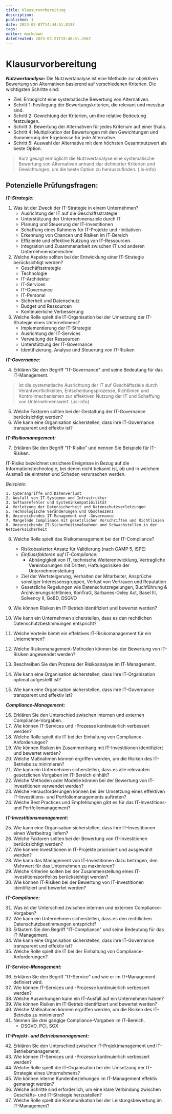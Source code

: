 ```yaml
---
title: Klausurvorbereitung
description: 
published: 1
date: 2023-07-07T14:44:51.819Z
tags: 
editor: markdown
dateCreated: 2023-03-21T19:46:51.356Z
---
```


# Klausurvorbereitung

_**Nutzwertanalyse:**_
Die Nutzwertanalyse ist eine Methode zur objektiven Bewertung von Alternativen basierend auf verschiedenen Kriterien.
Die wichtigsten Schritte sind:

- Ziel: Ermöglicht eine systematische Bewertung von Alternativen.
- Schritt 1: Festlegung der Bewertungskriterien, die relevant und messbar sind.
- Schritt 2: Gewichtung der Kriterien, um ihre relative Bedeutung festzulegen.
- Schritt 3: Bewertung der Alternativen für jedes Kriterium auf einer Skala.
- Schritt 4: Multiplikation der Bewertungen mit den Gewichtungen und Summierung der Ergebnisse für jede Alternative.
- Schritt 5: Auswahl der Alternative mit dem höchsten Gesamtnutzwert als beste Option.

> Kurz gesagt ermöglicht die Nutzwertanalyse eine systematische Bewertung von Alternativen anhand klar definierter Kriterien und Gewichtungen, um die beste Option zu herauszufinden.
{.is-info}


## Potenzielle Prüfungsfragen:
_**IT-Strategie:**_
1. Was ist der Zweck der IT-Strategie in einem Unternehmen?
 	- Ausrichtung der IT auf die Geschäftsstrategie
	- Unterstützung der Unternehmensziele durch IT
	- Planung und Steuerung der IT-Investitionen
	- Schaffung eines Rahmens für IT-Projekte und -Initiativen
	- Erkennung von Chancen und Risiken im IT-Bereich
	- Effiziente und effektive Nutzung von IT-Ressourcen
	- Integration und Zusammenarbeit zwischen IT und anderen Unternehmensbereichen
2. Welche Aspekte sollten bei der Entwicklung einer IT-Strategie berücksichtigt werden?
	- Geschäftsstrategie
	- Technologie
	- IT-Architektur
	- IT-Services
	- IT-Governance
	- IT-Personal
	- Sicherheit und Datenschutz
	- Budget und Ressourcen
	- Kontinuierliche Verbesserung
3. Welche Rolle spielt die IT-Organisation bei der Umsetzung der IT-Strategie eines Unternehmens?
	- Implementierung der IT-Strategie
	- Ausrichtung der IT-Services
	- Verwaltung der Ressourcen
	- Unterstützung der IT-Governance
	- Identifizierung, Analyse und Steuerung von IT-Risiken

_**IT-Governance:**_

4. Erklären Sie den Begriff "IT-Governance" und seine Bedeutung für das IT-Management.

> Ist die systematische Ausrichtung der IT auf Geschäftsziele durch Verantwortlichkeiten, Entscheidungsprozesse, Richtlinien und Kontrollmechanismen zur effektiven Nutzung der IT und Schaffung von Unternehmenswert.
{.is-info}



5. Welche Faktoren sollten bei der Gestaltung der IT-Governance berücksichtigt werden?
6. Wie kann eine Organisation sicherstellen, dass ihre IT-Governance transparent und effektiv ist?

_**IT-Risikomanagement:**_

7. Erklären Sie den Begriff "IT-Risiko" und nennen Sie Beispiele für IT-Risiken.

IT-Risiko bezeichnet unsichere Ereignisse in Bezug auf die Informationstechnologie, bei denen nicht bekannt ist, ob und in welchem Ausmaß sie eintreten und Schaden verursachen werden.

_*Beispiele:*_

	1. Cyberangriffe und Datenverlust
	2. Ausfall von IT-Systemen und Infrastruktur
	3. Softwarefehler und Systeminkompatibilität
	4. Verletzung der Datensicherheit und Datenschutzverletzungen
	5. Technologische Veränderungen und Obsoleszenz
	6. Unzureichendes IT-Management und -Governance
	7. Mangelnde Compliance mit gesetzlichen Vorschriften und Richtlinien
	8. Unzureichende IT-Sicherheitsmaßnahmen und Schwachstellen in der Netzwerksicherheit

8. Welche Rolle spielt das Risikomanagement bei der IT-Compliance?

	- Risikobasierter Ansatz für Validierung (nach GAMP 5, ISPE)
	- *Einflussfaktoren auf IT-Compliance*:
		- Abhängigkeit von IT, technische Weiterentwicklung, Vertragliche Vereinbarungen mit Dritten, Haftungsrisiken der Unternehmensleitung
	- Ziel der Wertsteigerung, Verhalten der Mitarbeiter, Ansprüche sonstiger Interessensgruppen, Verlust von Vertrauen und Reputation
	- Gesetzliche Regelungen wie Datenschutzregelungen, Buchführung & Archivierungsrichtlinien, KonTraG, Sarbanes-Oxley Act, Basel III, Solvency II, GoBD, DSGVO

9. Wie können Risiken im IT-Betrieb identifiziert und bewertet werden?
10. Wie kann ein Unternehmen sicherstellen, dass es den rechtlichen Datenschutzbestimmungen entspricht?
11. Welche Vorteile bietet ein effektives IT-Risikomanagement für ein Unternehmen?
12. Welche Risikomanagement-Methoden können bei der Bewertung von IT-Risiken angewendet werden?
13. Beschreiben Sie den Prozess der Risikoanalyse im IT-Management.
14. Wie kann eine Organisation sicherstellen, dass ihre IT-Organisation optimal aufgestellt ist?
15. Wie kann eine Organisation sicherstellen, dass ihre IT-Governance transparent und effektiv ist?

_**Compliance-Management:**_

16. Erklären Sie den Unterschied zwischen internen und externen Compliance-Vorgaben.
17. Wie können IT-Services und -Prozesse kontinuierlich verbessert werden?
18. Welche Rolle spielt die IT bei der Einhaltung von Compliance-Anforderungen?
19. Wie können Risiken im Zusammenhang mit IT-Investitionen identifiziert und bewertet werden?
20. Welche Maßnahmen können ergriffen werden, um die Risiken des IT-Betriebs zu minimieren?
21. Wie kann ein Unternehmen sicherstellen, dass es alle relevanten gesetzlichen Vorgaben im IT-Bereich einhält?
22. Welche Methoden oder Modelle können bei der Bewertung von IT-Investitionen verwendet werden?
23. Welche Herausforderungen können bei der Umsetzung eines effektiven IT-Investitions- und Portfoliomanagements auftreten?
24. Welche Best Practices und Empfehlungen gibt es für das IT-Investitions- und Portfoliomanagement?

_**IT-Investitionsmanagement:**_

25. Wie kann eine Organisation sicherstellen, dass ihre IT-Investitionen einen Wertbeitrag liefern?
26. Welche Faktoren sollten bei der Bewertung von IT-Investitionen berücksichtigt werden?
27. Wie können Investitionen in IT-Projekte priorisiert und ausgewählt werden?
28. Wie kann das Management von IT-Investitionen dazu beitragen, den Mehrwert für das Unternehmen zu maximieren?
29. Welche Kriterien sollten bei der Zusammenstellung eines IT-Investitionsportfolios berücksichtigt werden?
30. Wie können IT-Risiken bei der Bewertung von IT-Investitionen identifiziert und bewertet werden?

_**IT-Compliance:**_

31. Was ist der Unterschied zwischen internen und externen Compliance-Vorgaben?
32. Wie kann ein Unternehmen sicherstellen, dass es den rechtlichen Datenschutzbestimmungen entspricht?
33. Erläutern Sie den Begriff "IT-Compliance" und seine Bedeutung für das IT-Management.
34. Wie kann eine Organisation sicherstellen, dass ihre IT-Governance transparent und effektiv ist?
35. Welche Rolle spielt die IT bei der Einhaltung von Compliance-Anforderungen?

_**IT-Service-Management:**_

36. Erklären Sie den Begriff "IT-Service" und wie er im IT-Management definiert wird.
37. Wie können IT-Services und -Prozesse kontinuierlich verbessert werden?
38. Welche Auswirkungen kann ein IT-Ausfall auf ein Unternehmen haben?
39. Wie können Risiken im IT-Betrieb identifiziert und bewertet werden?
40. Welche Maßnahmen können ergriffen werden, um die Risiken des IT-Betriebs zu minimieren?
41. Nennen Sie drei gängige Compliance-Vorgaben im IT-Bereich.
	- DSGVO, PCI, SOX

_**IT-Projekt- und Betriebsmanagement:**_

42. Erklären Sie den Unterschied zwischen IT-Projektmanagement und IT-Betriebsmanagement.
43. Wie können IT-Services und -Prozesse kontinuierlich verbessert werden?
44. Welche Rolle spielt die IT-Organisation bei der Umsetzung der IT-Strategie eines Unternehmens?
45. Wie können interne Kundenbeziehungen im IT-Management effektiv gemanagt werden?
46. Welche Schritte sind erforderlich, um eine klare Verbindung zwischen Geschäfts- und IT-Strategie herzustellen?
47. Welche Rolle spielt die Kommunikation bei der Leistungsbewertung im IT-Management?

